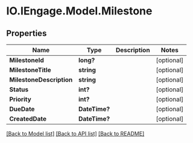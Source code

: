# IO.IEngage.Model.Milestone
## Properties

Name | Type | Description | Notes
------------ | ------------- | ------------- | -------------
**MilestoneId** | **long?** |  | [optional] 
**MilestoneTitle** | **string** |  | [optional] 
**MilestoneDescription** | **string** |  | [optional] 
**Status** | **int?** |  | [optional] 
**Priority** | **int?** |  | [optional] 
**DueDate** | **DateTime?** |  | [optional] 
**CreatedDate** | **DateTime?** |  | [optional] 

[[Back to Model list]](../README.md#documentation-for-models) [[Back to API list]](../README.md#documentation-for-api-endpoints) [[Back to README]](../README.md)

